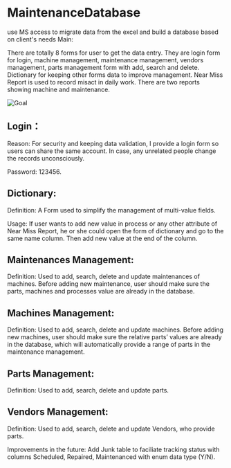 # MaintenanceDatabase
use MS access to migrate data from the excel and build a database based on client's needs
Main:

There are totally 8 forms for user to get the data entry. They are login form for login, machine management, maintenance management, vendors management, parts management form with add, search and delete. Dictionary for keeping other forms data to improve management. Near Miss Report is used to record misact in daily work. There are two reports showing machine and maintenance.

![Goal](images/Slide2.png)

## Login：

Reason: For security and keeping data validation, I provide a login form so users can share the same account. In case, any unrelated people change the records unconsciously.

Password: 123456.

## Dictionary:

Definition: A Form used to simplify the management of multi-value fields.

Usage: If user wants to add new value in process or any other attribute of Near Miss Report, he or she could open the form of dictionary and go to the same name column. Then add new value at the end of the column.

## Maintenances Management:

Definition: Used to add, search, delete and update maintenances of machines. Before adding new maintenance, user should make sure the parts, machines and processes value are already in the database.

## Machines Management:

Definition: Used to add, search, delete and update machines. Before adding new machines, user should make sure the relative parts’ values are already in the database, which will automatically provide a range of parts in the maintenance management.

## Parts Management:

Definition: Used to add, search, delete and update parts.

## Vendors Management:

Definition: Used to add, search, delete and update Vendors, who provide parts.

Improvements in the future:
Add Junk table to faciliate tracking status with columns Scheduled, Repaired, Maintenanced with enum data type (Y/N).
